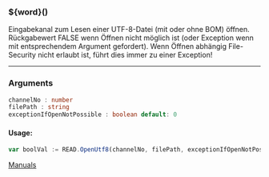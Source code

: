 ﻿### ${word}()
Eingabekanal zum Lesen einer UTF-8-Datei (mit oder ohne BOM) öffnen. Rückgabewert FALSE wenn Öffnen nicht möglich ist (oder Exception wenn mit entsprechendem Argument gefordert). Wenn Öffnen abhängig File-Security nicht erlaubt ist, führt dies immer zu einer Exception!

----

### Arguments
```ts
channelNo : number
filePath : string
exceptionIfOpenNotPossible : boolean default: 0
```
#### Usage:
```ts
var boolVal := READ.OpenUtf8(channelNo, filePath, exceptionIfOpenNotPossible)
```

[Manuals](https://manuals.opacc.ch/docs/doku2401/F-Script/ScriptBlockFunc.READ.OpenUtf8.html)
